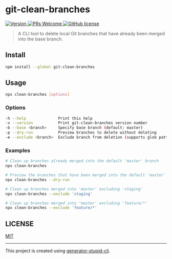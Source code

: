 # git-clean-branches

<p>
  <a href="https://www.npmjs.com/package/git-clean-branches">
    <img src="https://img.shields.io/npm/v/git-clean-branches.svg" alt="Version" />
  </a>
  <a href="https://github.com/yyz945947732/gzteacher-workflow/pulls">
    <img
      src="https://img.shields.io/badge/PRs-welcome-brightgreen.svg"
      alt="PRs Welcome"
    />
  </a>
  <a href="/LICENSE.md">
    <img
      src="https://img.shields.io/badge/license-MIT-blue.svg"
      alt="GitHub license"
    />
  </a>
</p>

> A CLI tool to delete local Git branches that have already been merged into the base branch.

## Install

```bash
npm install --global git-clean-branches
```

## Usage

```bash
npx clean-branches [options]
```

### Options

```bash
-h --help              Print this help
-v --version           Print git-clean-branches version number
-b --base <branch>     Specify base branch (default: master)
-p --dry-run           Preview branches to delete without deleting
-e --exclude <branch>  Exclude branch from deletion (supports glob patterns, can be repeated)
```

### Examples

```bash
# Clean up branches already merged into the default 'master' branch
npx clean-branches

# Preview the branches that have been merged into the default 'master' branch
npx clean-branches --dry-run

# Clean up branches merged into 'master' excluding 'staging'
npx clean-branches --exclude 'staging'

# Clean up branches merged into 'master' excluding 'feature/*'
npx clean-branches --exclude 'feature/*'
```

## LICENSE

[MIT](https://github.com/yyz945947732/git-clean-branches/blob/master/LICENSE)

---

This project is created using [generator-stupid-cli](https://github.com/yyz945947732/generator-stupid-cli).
